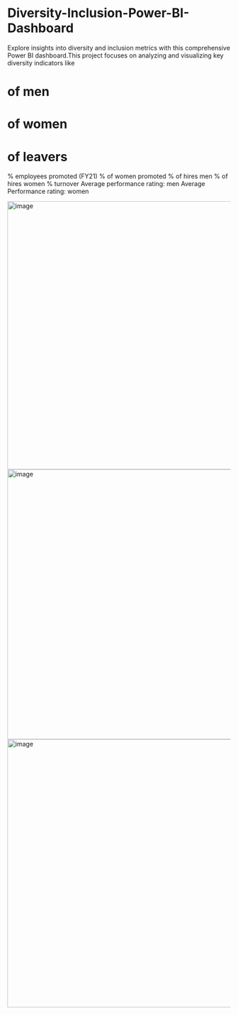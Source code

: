 # Diversity-Inclusion-Power-BI-Dashboard
Explore insights into diversity and inclusion metrics with this comprehensive Power BI dashboard.This project focuses on analyzing and visualizing key diversity indicators like
# of men
# of women
# of leavers
% employees promoted (FY21)
% of women promoted
% of hires men
% of hires women
% turnover 
Average performance rating: men
Average Performance rating: women

<img width="604" alt="image" src="https://github.com/Shivam417git/Diversity-Inclusion-Power-BI-Dashboard/assets/175285812/2f511f07-cc76-4672-babd-b2215db6bf99">

<img width="608" alt="image" src="https://github.com/Shivam417git/Diversity-Inclusion-Power-BI-Dashboard/assets/175285812/01ddcac6-d0ac-42ff-a475-75a8d65ac02b">

<img width="604" alt="image" src="https://github.com/Shivam417git/Diversity-Inclusion-Power-BI-Dashboard/assets/175285812/41a139f2-77b7-4629-a581-3fd081409153">
